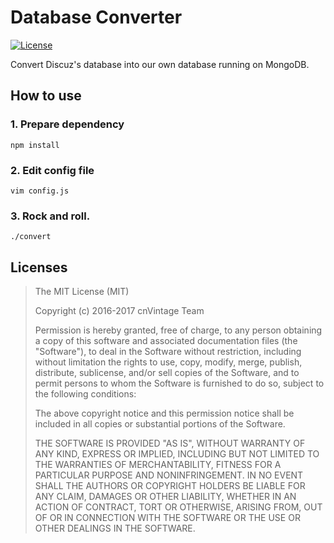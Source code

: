 Database Converter
==================

[![License](https://img.shields.io/github/license/mashape/apistatus.svg?maxAge=2592000)](LICENSE)

Convert Discuz's database into our own database running on MongoDB.

## How to use

### 1. Prepare dependency

```
npm install
```

### 2. Edit config file

```
vim config.js
```

### 3. Rock and roll.

```
./convert
```

## Licenses
>The MIT License (MIT)
>
>Copyright (c) 2016-2017 cnVintage Team
>
>Permission is hereby granted, free of charge, to any person obtaining a copy
>of this software and associated documentation files (the "Software"), to deal
>in the Software without restriction, including without limitation the rights
>to use, copy, modify, merge, publish, distribute, sublicense, and/or sell
>copies of the Software, and to permit persons to whom the Software is
>furnished to do so, subject to the following conditions:
>
>The above copyright notice and this permission notice shall be included in
>all copies or substantial portions of the Software.
>
>THE SOFTWARE IS PROVIDED "AS IS", WITHOUT WARRANTY OF ANY KIND, EXPRESS OR
>IMPLIED, INCLUDING BUT NOT LIMITED TO THE WARRANTIES OF MERCHANTABILITY,
>FITNESS FOR A PARTICULAR PURPOSE AND NONINFRINGEMENT. IN NO EVENT SHALL THE
>AUTHORS OR COPYRIGHT HOLDERS BE LIABLE FOR ANY CLAIM, DAMAGES OR OTHER
>LIABILITY, WHETHER IN AN ACTION OF CONTRACT, TORT OR OTHERWISE, ARISING FROM,
>OUT OF OR IN CONNECTION WITH THE SOFTWARE OR THE USE OR OTHER DEALINGS IN
>THE SOFTWARE.